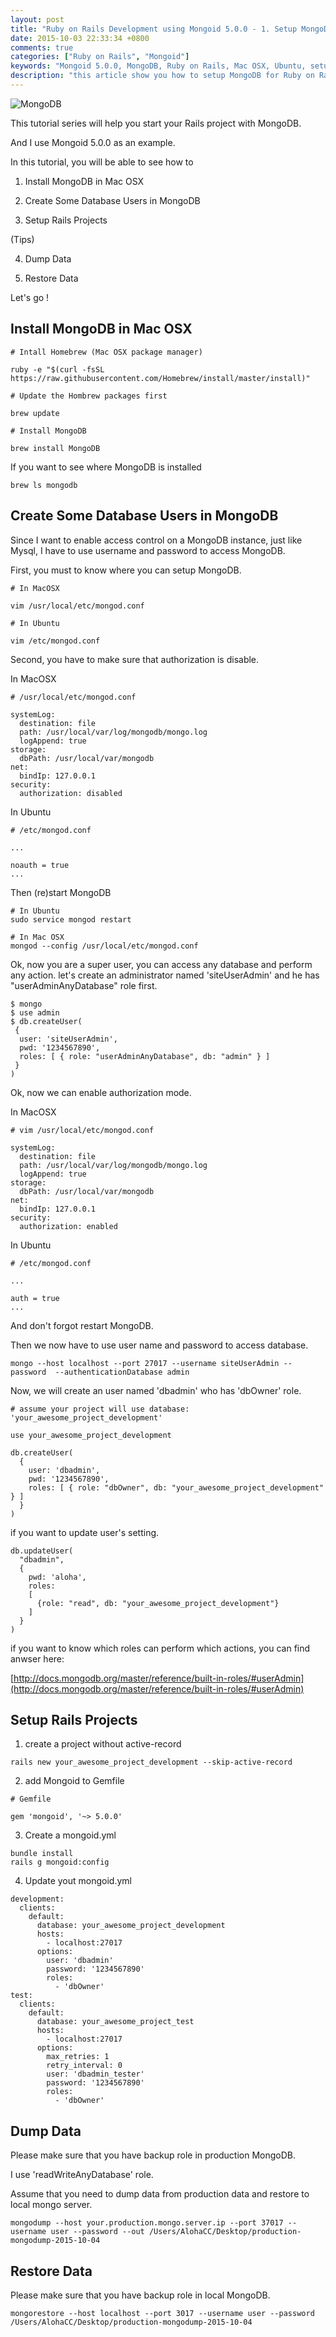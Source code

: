 ```yaml
---
layout: post
title: "Ruby on Rails Development using Mongoid 5.0.0 - 1. Setup MongoDB"
date: 2015-10-03 22:33:34 +0800
comments: true
categories: ["Ruby on Rails", "Mongoid"]
keywords: "Mongoid 5.0.0, MongoDB, Ruby on Rails, Mac OSX, Ubuntu, setup, create user"
description: "this article show you how to setup MongoDB for Ruby on Rails Development such as create users, dump data"
---
```


<img src="https://dl.dropboxusercontent.com/u/22307926/Blog%20Image/Ruby%20on%20Rails%20Development%20using%20Mongoid%205.0.0%20-%20Setup%20MongoDB/MongoDB-Logo.png" alt="MongoDB">

This tutorial series will help you start your Rails project with MongoDB.

And I use Mongoid 5.0.0 as an example.

In this tutorial, you will be able to see how to 

1. Install MongoDB in Mac OSX

2. Create Some Database Users in MongoDB

3. Setup Rails Projects

(Tips)

4. Dump Data 

5. Restore Data

Let's go !

<!--more-->

## Install MongoDB in Mac OSX

```
# Intall Homebrew (Mac OSX package manager)

ruby -e "$(curl -fsSL https://raw.githubusercontent.com/Homebrew/install/master/install)"

# Update the Hombrew packages first

brew update

# Install MongoDB

brew install MongoDB
```

If you want to see where MongoDB is installed

```
brew ls mongodb
```


## Create Some Database Users in MongoDB

Since I want to enable access control on a MongoDB instance, just like Mysql, I have to use username and password to access MongoDB. 

First, you must to know where you can setup MongoDB.

```
# In MacOSX

vim /usr/local/etc/mongod.conf

# In Ubuntu 

vim /etc/mongod.conf
``` 

Second, you have to make sure that authorization is disable.


In MacOSX

```
# /usr/local/etc/mongod.conf

systemLog:
  destination: file
  path: /usr/local/var/log/mongodb/mongo.log
  logAppend: true
storage:
  dbPath: /usr/local/var/mongodb
net:
  bindIp: 127.0.0.1
security:
  authorization: disabled 
```

In Ubuntu 

```
# /etc/mongod.conf

...

noauth = true
...

```

Then (re)start MongoDB 

```
# In Ubuntu
sudo service mongod restart

# In Mac OSX
mongod --config /usr/local/etc/mongod.conf
```

Ok, now you are a super user, you can access any database and perform any action. let's create an administrator named 'siteUserAdmin' and he has "userAdminAnyDatabase" role first.  

```
$ mongo
$ use admin
$ db.createUser(
 {
  user: 'siteUserAdmin',
  pwd: '1234567890',
  roles: [ { role: "userAdminAnyDatabase", db: "admin" } ]
 }
)
```

Ok, now we can enable authorization mode.

In MacOSX

```
# vim /usr/local/etc/mongod.conf

systemLog:
  destination: file
  path: /usr/local/var/log/mongodb/mongo.log
  logAppend: true
storage:
  dbPath: /usr/local/var/mongodb
net:
  bindIp: 127.0.0.1
security:
  authorization: enabled 
```

In Ubuntu 

```
# /etc/mongod.conf

...

auth = true
...

```

And don't forgot restart MongoDB.

Then we now have to use user name and password to access database.

```
mongo --host localhost --port 27017 --username siteUserAdmin --password  --authenticationDatabase admin
```

Now, we will create an user  named 'dbadmin' who has 'dbOwner' role.

```
# assume your project will use database: 'your_awesome_project_development'

use your_awesome_project_development

db.createUser(
  {
    user: 'dbadmin',
    pwd: '1234567890',
    roles: [ { role: "dbOwner", db: "your_awesome_project_development" } ]
  }
)
```

if you want to update user's setting.

```
db.updateUser(
  "dbadmin",
  {
    pwd: 'aloha',
    roles: 
    [
      {role: "read", db: "your_awesome_project_development"}
    ]
  }
)
```

if you want to know which roles can perform which  actions, you can find anwser here: 

[http://docs.mongodb.org/master/reference/built-in-roles/#userAdmin](http://docs.mongodb.org/master/reference/built-in-roles/#userAdmin)


## Setup Rails Projects

1. create a project without active-record 

```
rails new your_awesome_project_development --skip-active-record
```
2. add Mongoid to Gemfile

```
# Gemfile

gem 'mongoid', '~> 5.0.0'
```

3. Create a mongoid.yml

```
bundle install
rails g mongoid:config
```

4. Update yout mongoid.yml

```
development:
  clients:
    default:
      database: your_awesome_project_development
      hosts:
        - localhost:27017
      options:
        user: 'dbadmin'
        password: '1234567890'
        roles:
          - 'dbOwner'
test:
  clients:
    default:
      database: your_awesome_project_test
      hosts:
        - localhost:27017
      options:
        max_retries: 1
        retry_interval: 0
        user: 'dbadmin_tester'
        password: '1234567890'
        roles:
          - 'dbOwner'
```

## Dump Data 

Please make sure that you have backup role in production MongoDB.

I use 'readWriteAnyDatabase' role.

Assume that you need to dump data from production data and restore to local mongo server.

```
mongodump --host your.production.mongo.server.ip --port 37017 --username user --password --out /Users/AlohaCC/Desktop/production-mongodump-2015-10-04
```

## Restore Data

Please make sure that you have backup role in local MongoDB.

```
mongorestore --host localhost --port 3017 --username user --password  /Users/AlohaCC/Desktop/production-mongodump-2015-10-04
```